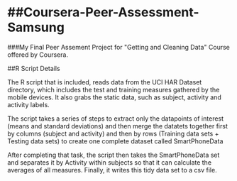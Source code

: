 ##Coursera-Peer-Assessment-Samsung
================================

###My Final Peer Assement Project for "Getting and Cleaning Data" Course offered by Coursera.

##R Script Details

The R script that is included, reads data from the UCI HAR Dataset directory, which includes the test and training measures gathered by the mobile devices.  It also grabs the static data, such as subject, activity and activity labels.

The script takes a series of steps to extract only the datapoints of interest (means and standard deviations) and then merge the datatets together first by columns (subject and activity) and then by rows (Training data sets + Testing data sets) to create one complete dataset called SmartPhoneData

After completing that task,  the script then takes the SmartPhoneData set and separates it by Activity within subjects so that it can calculate the averages of all measures.  Finally, it writes this tidy data set to a csv file.


